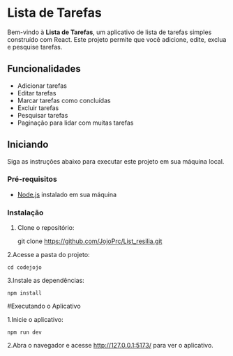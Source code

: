 # Lista de Tarefas

Bem-vindo à **Lista de Tarefas**, um aplicativo de lista de tarefas simples construído com React. Este projeto permite que você adicione, edite, exclua e pesquise tarefas.

## Funcionalidades

- Adicionar tarefas
- Editar tarefas
- Marcar tarefas como concluídas
- Excluir tarefas
- Pesquisar tarefas
- Paginação para lidar com muitas tarefas

## Iniciando

Siga as instruções abaixo para executar este projeto em sua máquina local.

### Pré-requisitos

- [Node.js](https://nodejs.org/) instalado em sua máquina

### Instalação

1. Clone o repositório:

   git clone https://github.com/JojoPrc/List_resilia.git

2.Acesse a pasta do projeto:

    cd codejojo

3.Instale as dependências:

    npm install

#Executando o Aplicativo

1.Inicie o aplicativo:

    npm run dev

2.Abra o navegador e acesse http://127.0.0.1:5173/ para ver o aplicativo.
